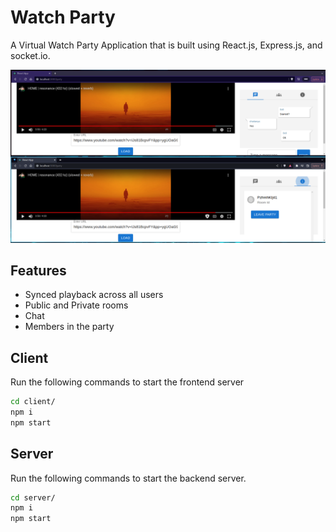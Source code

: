 # Watch Party
A Virtual Watch Party Application that is built using React.js, Express.js, and socket.io.

![Watch Party App](./demo.png)

## Features

- Synced playback across all users
- Public and Private rooms
- Chat
- Members in the party

## Client

Run the following commands to start the frontend server
```bash
cd client/
npm i 
npm start
```

## Server

Run the following commands to start the backend server.
```bash
cd server/
npm i 
npm start
```

